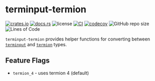 # terminput-termion

[![crates.io](https://img.shields.io/crates/v/terminput-termion.svg?logo=rust)](https://crates.io/crates/terminput-termion)
[![docs.rs](https://img.shields.io/docsrs/terminput-termion?logo=rust)](https://docs.rs/terminput-termion)
![license](https://img.shields.io/badge/License-MIT%20or%20Apache%202-green.svg)
[![CI](https://github.com/aschey/terminput/actions/workflows/ci.yml/badge.svg)](https://github.com/aschey/terminput/actions/workflows/ci.yml)
[![codecov](https://codecov.io/gh/aschey/terminput/graph/badge.svg?token=Q0tOXGhWPY)](https://codecov.io/gh/aschey/terminput)
![GitHub repo size](https://img.shields.io/github/repo-size/aschey/terminput)
![Lines of Code](https://aschey.tech/tokei/github/aschey/terminput)

`terminput-termion` provides helper functions for converting between
[`terminput`](https://crates.io/crates/terminput) and
[`termion`](https://crates.io/crates/termion) types.

## Feature Flags

- `termion_4` - uses termion 4 (default)
